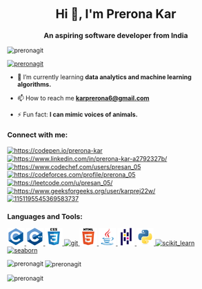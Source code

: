 <h1 align="center">Hi 👋, I'm Prerona Kar</h1>
<h3 align="center">An aspiring software developer from India</h3>

<p align="left"> <img src="https://komarev.com/ghpvc/?username=preronagit&label=Profile%20views&color=0e75b6&style=flat" alt="preronagit" /> </p>

<p align="left"> <a href="https://github.com/ryo-ma/github-profile-trophy"><img src="https://github-profile-trophy.vercel.app/?username=preronagit" alt="preronagit" /></a> </p>

- 🌱 I’m currently learning **data analytics and machine learning algorithms.**

- 📫 How to reach me **karprerona6@gmail.com**

- ⚡ Fun fact: **I can mimic voices of animals.**

<h3 align="left">Connect with me:</h3>
<p align="left">
<a href="https://codepen.io/https://codepen.io/prerona-kar" target="blank"><img align="center" src="https://raw.githubusercontent.com/rahuldkjain/github-profile-readme-generator/master/src/images/icons/Social/codepen.svg" alt="https://codepen.io/prerona-kar" height="30" width="40" /></a>
<a href="https://linkedin.com/in/https://www.linkedin.com/in/prerona-kar-a2792327b/" target="blank"><img align="center" src="https://raw.githubusercontent.com/rahuldkjain/github-profile-readme-generator/master/src/images/icons/Social/linked-in-alt.svg" alt="https://www.linkedin.com/in/prerona-kar-a2792327b/" height="30" width="40" /></a>
<a href="https://www.codechef.com/users/https://www.codechef.com/users/presan_05" target="blank"><img align="center" src="https://cdn.jsdelivr.net/npm/simple-icons@3.1.0/icons/codechef.svg" alt="https://www.codechef.com/users/presan_05" height="30" width="40" /></a>
<a href="https://codeforces.com/profile/https://codeforces.com/profile/prerona_05" target="blank"><img align="center" src="https://raw.githubusercontent.com/rahuldkjain/github-profile-readme-generator/master/src/images/icons/Social/codeforces.svg" alt="https://codeforces.com/profile/prerona_05" height="30" width="40" /></a>
<a href="https://www.leetcode.com/https://leetcode.com/u/presan_05/" target="blank"><img align="center" src="https://raw.githubusercontent.com/rahuldkjain/github-profile-readme-generator/master/src/images/icons/Social/leet-code.svg" alt="https://leetcode.com/u/presan_05/" height="30" width="40" /></a>
<a href="https://auth.geeksforgeeks.org/user/https://www.geeksforgeeks.org/user/karprej22w/" target="blank"><img align="center" src="https://raw.githubusercontent.com/rahuldkjain/github-profile-readme-generator/master/src/images/icons/Social/geeks-for-geeks.svg" alt="https://www.geeksforgeeks.org/user/karprej22w/" height="30" width="40" /></a>
<a href="https://discord.gg/1151195545369583737" target="blank"><img align="center" src="https://raw.githubusercontent.com/rahuldkjain/github-profile-readme-generator/master/src/images/icons/Social/discord.svg" alt="1151195545369583737" height="30" width="40" /></a>
</p>

<h3 align="left">Languages and Tools:</h3>
<p align="left"> <a href="https://www.cprogramming.com/" target="_blank" rel="noreferrer"> <img src="https://raw.githubusercontent.com/devicons/devicon/master/icons/c/c-original.svg" alt="c" width="40" height="40"/> </a> <a href="https://www.w3schools.com/cpp/" target="_blank" rel="noreferrer"> <img src="https://raw.githubusercontent.com/devicons/devicon/master/icons/cplusplus/cplusplus-original.svg" alt="cplusplus" width="40" height="40"/> </a> <a href="https://www.w3schools.com/css/" target="_blank" rel="noreferrer"> <img src="https://raw.githubusercontent.com/devicons/devicon/master/icons/css3/css3-original-wordmark.svg" alt="css3" width="40" height="40"/> </a> <a href="https://git-scm.com/" target="_blank" rel="noreferrer"> <img src="https://www.vectorlogo.zone/logos/git-scm/git-scm-icon.svg" alt="git" width="40" height="40"/> </a> <a href="https://www.w3.org/html/" target="_blank" rel="noreferrer"> <img src="https://raw.githubusercontent.com/devicons/devicon/master/icons/html5/html5-original-wordmark.svg" alt="html5" width="40" height="40"/> </a> <a href="https://www.java.com" target="_blank" rel="noreferrer"> <img src="https://raw.githubusercontent.com/devicons/devicon/master/icons/java/java-original.svg" alt="java" width="40" height="40"/> </a> <a href="https://pandas.pydata.org/" target="_blank" rel="noreferrer"> <img src="https://raw.githubusercontent.com/devicons/devicon/2ae2a900d2f041da66e950e4d48052658d850630/icons/pandas/pandas-original.svg" alt="pandas" width="40" height="40"/> </a> <a href="https://www.python.org" target="_blank" rel="noreferrer"> <img src="https://raw.githubusercontent.com/devicons/devicon/master/icons/python/python-original.svg" alt="python" width="40" height="40"/> </a> <a href="https://scikit-learn.org/" target="_blank" rel="noreferrer"> <img src="https://upload.wikimedia.org/wikipedia/commons/0/05/Scikit_learn_logo_small.svg" alt="scikit_learn" width="40" height="40"/> </a> <a href="https://seaborn.pydata.org/" target="_blank" rel="noreferrer"> <img src="https://seaborn.pydata.org/_images/logo-mark-lightbg.svg" alt="seaborn" width="40" height="40"/> </a> </p>

<p><img align="left" src="https://github-readme-stats.vercel.app/api/top-langs?username=preronagit&show_icons=true&locale=en&layout=compact" alt="preronagit" /></p>

<p>&nbsp;<img align="center" src="https://github-readme-stats.vercel.app/api?username=preronagit&show_icons=true&locale=en" alt="preronagit" /></p>

<p><img align="center" src="https://github-readme-streak-stats.herokuapp.com/?user=preronagit&" alt="preronagit" /></p>
